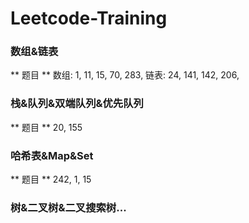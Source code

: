 # Leetcode-Training

### 数组&链表
** 题目 **
数组: 1, 11, 15, 70, 283,
链表: 24, 141, 142, 206, 
### 栈&队列&双端队列&优先队列
** 题目 **
20, 155
### 哈希表&Map&Set
** 题目 **
242, 1, 15
### 树&二叉树&二叉搜索树...